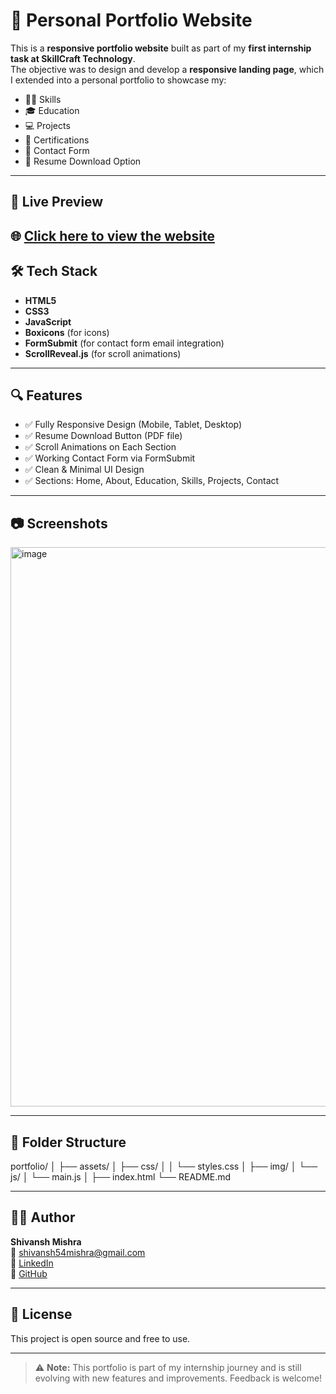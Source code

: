 # 💼 Personal Portfolio Website

This is a **responsive portfolio website** built as part of my **first internship task at SkillCraft Technology**.  
The objective was to design and develop a **responsive landing page**, which I extended into a personal portfolio to showcase my:

- 👨‍💻 Skills
- 🎓 Education
- 💻 Projects
- 📜 Certifications
- 📩 Contact Form
- 📄 Resume Download Option

---

## 🚀 Live Preview

🌐 [Click here to view the website]( https://shivanshmishra54.github.io/SCT_WD_1/)
---

## 🛠️ Tech Stack

- **HTML5**
- **CSS3**
- **JavaScript**
- **Boxicons** (for icons)
- **FormSubmit** (for contact form email integration)
- **ScrollReveal.js** (for scroll animations)

---

## 🔍 Features

- ✅ Fully Responsive Design (Mobile, Tablet, Desktop)
- ✅ Resume Download Button (PDF file)
- ✅ Scroll Animations on Each Section
- ✅ Working Contact Form via FormSubmit
- ✅ Clean & Minimal UI Design
- ✅ Sections: Home, About, Education, Skills, Projects, Contact

---

## 📷 Screenshots

<img width="1438" height="895" alt="image" src="https://github.com/user-attachments/assets/838b8a81-1b1d-4b7b-ba59-182b48fcef9e" />

---

## 📁 Folder Structure
portfolio/
│
├── assets/
│ ├── css/
│ │ └── styles.css
│ ├── img/
│ └── js/
│ └── main.js
│
├── index.html
└── README.md

---

## 🧑‍🎓 Author

**Shivansh Mishra**  
📧 shivansh54mishra@gmail.com  
🔗 [LinkedIn](https://www.linkedin.com/in/shivansh-mishra54)  
🔗 [GitHub](https://github.com/shivanshmishra54)

---

## 📜 License

This project is open source and free to use.

---

> ⚠️ **Note:** This portfolio is part of my internship journey and is still evolving with new features and improvements. Feedback is welcome!


